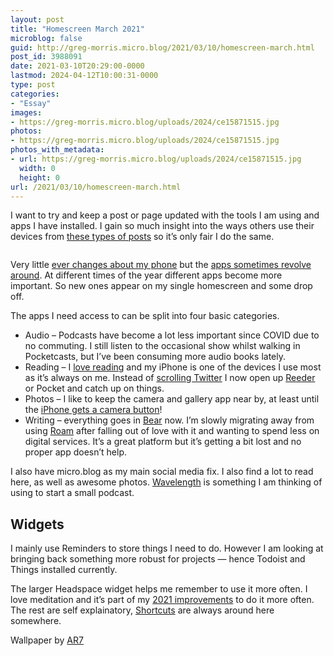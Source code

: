 ```yaml
---
layout: post
title: "Homescreen March 2021"
microblog: false
guid: http://greg-morris.micro.blog/2021/03/10/homescreen-march.html
post_id: 3988091
date: 2021-03-10T20:29:00-0000
lastmod: 2024-04-12T10:00:31-0000
type: post
categories:
- "Essay"
images:
- https://greg-morris.micro.blog/uploads/2024/ce15871515.jpg
photos:
- https://greg-morris.micro.blog/uploads/2024/ce15871515.jpg
photos_with_metadata:
- url: https://greg-morris.micro.blog/uploads/2024/ce15871515.jpg
  width: 0
  height: 0
url: /2021/03/10/homescreen-march.html
---
```

<!--kg-card-begin: html--><p>I want to try and keep a post or page updated with the tools I am using and apps I have installed. I gain so much insight into the ways others use their devices from <a href="https://www.patrickrhone.net/9126-2/">these types of posts</a> so it’s only fair I do the same.</p>
<p><img src="uploads/2024/ce15871515.jpg" alt="" /></p>
<p>Very little <a href="https://gr36.com/homescreen-january-2021/">ever changes about my phone</a> but the <a href="https://gr36.com/favourite-ios-apps/">apps sometimes revolve around</a>. At different times of the year different apps become more important. So new ones appear on my single homescreen and some drop off.</p>
<p>The apps I need access to can be split into four basic categories.</p>
<ul>
<li>Audio – Podcasts have become a lot less important since COVID due to no commuting. I still listen to the occasional show whilst walking in Pocketcasts, but I’ve been consuming more audio books lately. </li>
<li>Reading – I <a href="https://gr36.com/my-reading-flow/">love reading</a> and my iPhone is one of the devices I use most as it’s always on me. Instead of <a href="https://gr36.com/twitter-muscle-memory/">scrolling Twitter</a> I now open up <a href="https://apps.apple.com/gb/app/reeder-5/id1529445840">Reeder</a> or Pocket and catch up on things.</li>
<li>Photos – I like to keep the camera and gallery app near by, at least until the <a href="https://gr36.com/the-iphone-needs-a-camera-button/">iPhone gets a camera button</a>!</li>
<li>Writing – everything goes in <a href="https://gr36.com/back-to-bear/">Bear</a> now. I’m slowly migrating away from using <a href="https://gr36.com/my-writing-workflow/">Roam</a> after falling out of love with it and wanting to spend less on digital services. It’s a great platform but it’s getting a bit lost and no proper app doesn’t help. </li>
</ul>
<p>I also have micro.blog as my main social media fix. I also find a lot to read here, as well as awesome photos. <a href="https://apps.apple.com/gb/app/wavelength-for-micro-blog/id1365158696">Wavelength</a> is something I am thinking of using to start a small podcast.</p>
<h2>Widgets</h2>
<p>I mainly use Reminders to store things I need to do. However I am looking at bringing back something more robust for projects — hence Todoist and Things installed currently.</p>
<p>The larger Headspace widget helps me remember to use it more often. I love meditation and it’s part of my <a href="https://gr36.com/2020-review/">2021 improvements</a> to do it more often. The rest are self explainatory, <a href="/categories/shortcuts/">Shortcuts</a> are always around here somewhere.</p>
<p>Wallpaper by <a href="https://twitter.com/AR72014/status/1368113276756844544?s=20">AR7</a></p>
<!--kg-card-end: html-->
